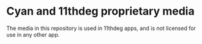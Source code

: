 # Cyan and 11thdeg proprietary media

The media in this repository is used in 11thdeg apps, and is not licensed for use in any other app.